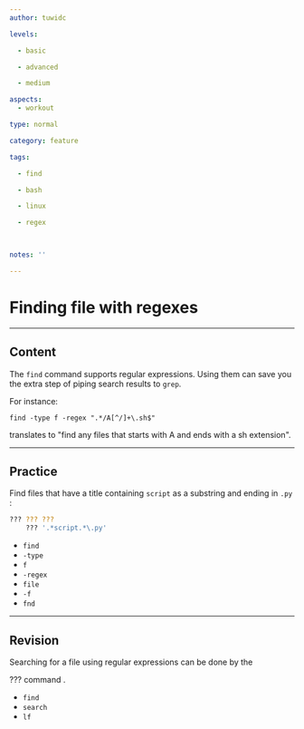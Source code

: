 ```yaml
---
author: tuwidc

levels:

  - basic

  - advanced

  - medium

aspects:
  - workout

type: normal

category: feature

tags:

  - find

  - bash

  - linux

  - regex



notes: ''

---
```


# Finding file with regexes

---
## Content

The `find` command supports regular expressions. Using them can save you the extra step of piping search results to `grep`.  

For instance:

```
find -type f -regex ".*/A[^/]+\.sh$"
```

translates to "find any files that starts with A and ends with a sh extension".

---
## Practice

Find files that have a title containing `script` as a substring and ending in `.py` :
```bash
??? ??? ??? 
    ??? '.*script.*\.py'
``` 

* `find`
* `-type`
* `f`
* `-regex`
* `file`
* `-f`
* `fnd`

---
## Revision

Searching for a file using regular expressions can be done by the 

??? command .


* `find`
* `search`
* `lf`

 
 
